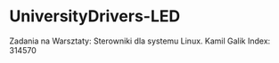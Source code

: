 # UniversityDrivers-LED
Zadania na Warsztaty: Sterowniki dla systemu Linux.
Kamil Galik
Index: 314570
